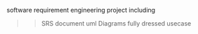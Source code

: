 software requirement engineering project
including
>>SRS document 
>>uml Diagrams
>>fully dressed usecase
